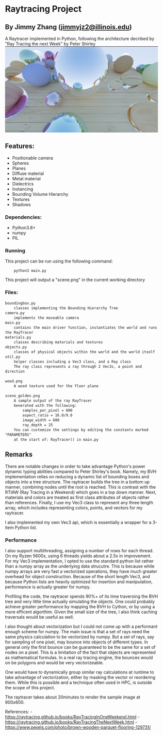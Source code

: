# Raytracing Project
## By Jimmy Zhang (jimmyjz2@illinois.edu)
A Raytracer implemented in Python, following the architecture decribed by "Ray Tracing the next Week" by Peter Shirley
![Sample](scene_golden.png)
## Features:
- Positionable camera	
- Spheres
- Planes
- Diffuse material	
- Metal material		
- Dielectrics	
- Instancing
- Bounding Volume Hierarchy
- Textures
- Shadows

### Dependencies:
- Python3.8+
- numpy 
- PIL
    
### Running
This project can be run using the following command:
```
    python3 main.py
```

This project will output a "scene.png" in the current working directory

### Files:
    boundingbox.py 
        classes implementing the Bounding Hierarchy Tree
    camera.py
        implements the moveable camera
    main.py
        contains the main driver function, instantiates the world and runs the RayTracer
    materials.py
        classes describing materials and textures
    objects.py
        classes of physical objects within the world and the world itself
    util.py
        helper classes including a Vec3 class, and a Ray class
        The ray class represents a ray through 2 Vec3s, a point and direction

    wood.png
        A wood texture used for the floor plane

    scene_golden.png
        A sample output of the ray RayTracer
        Generated with the following:
            samples_per_pixel = 600
            aspect_ratio = 16.0/9.0
            image_width = 600
            ray_depth = 25
        You can customize the settings by editing the constants marked "PARAMETERS"
        at the start of: RayTracer() in main.py

## Remarks
There are notable changes in order to take advantage Python's power dynamic typing abilities compared to Peter Shirley's book. 
Namely, my BVH implementation relies on reducing a dynamic list of bounding boxes and objects into a tree structure. The raytracer builds the tree in a bottom up manner, combining nodes until the root is reached. This is contrast with the RTIAW (Ray Tracing in a Weekend) which goes in a top down manner.  Next, materials and colors are treated as first class attributes of objects rather than references. 
Finally, I use my Vec3 class to represent any three length array, which includes representing colors, points, and vectors for my raytracer.

I also implemented my own Vec3 api, which is essentially a wrapper for a 3-item Python list.

### Performance
I also support multithreading, assigning a number of rows for each thread. On my Ryzen 5600x, using 6 threads yields about a 2.5x in improvement. For my Vec3 implementation, I opted to use the standard python list rather than a numpy array as the underlying data strucutre. This is because while numpy arrays are very fast a vectorized operations, they have much greater overhead for object construction. Because of the short length Vec3, and because Python lists are heavily optimized for insertion and manipulation, performance is actually greater for numpy.

Profiling the code, the raytracer spends 90%+ of its time traversing the BVH tree and very little time actually simulating the objects. One could probably achieve greater performance by mapping the BVH to Cython, or by using a more efficent algorthim. Given the small size of the tree, I also think caching traversals would be useful as well.

I also thought about vectorization but I could not come up with a performant enough scheme for numpy. The main issue is that a set of rays need the same physics calculation to be vectorized by numpy. But a set of rays, say for sampling of one pixel, may bounce into objects of different types. In general only the first bounce can be guaranteed to be the same for a set of nodes on a pixel. 
This is a limitation of the fact that objects are represented as mathematical formulas. In a real ray tracing engine, the bounces would on be polygons and would be very vectorizeable.

One would have to dynamically group similar ray calculations at runtime to take advantage of vectorization, either by masking the vector or reordering them. While this is possible and a technique often used in HPC, is outside the scope of this project. 

The raytracer takes about 20minutes to render the sample image at 900x600. 

References:
    - https://raytracing.github.io/books/RayTracingInOneWeekend.html
    - https://raytracing.github.io/books/RayTracingTheNextWeek.html
    - https://www.pexels.com/photo/brown-wooden-parquet-flooring-129731/
